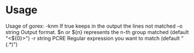 # Usage
Usage of gorex:
  -knm
        If true keeps in the output the lines not matched
  -o string
        Output format. $n or ${n} represents the n-th group matched (default "<${0}>")
  -r string
        PCRE Regular expression you want to match (default "(.*)")